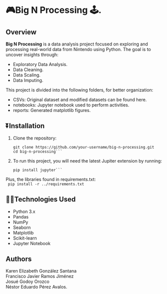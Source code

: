 # 🎮️Big N Processing 🕹️.
## Overview
**Big N Processing** is a data analysis project focused on exploring and processing real-world data from Nintendo using Python. The goal is to uncover insights through:

- Exploratory Data Analysis.
- Data Cleaning.
- Data Scaling.
- Data Imputing.

This project is divided into the following folders, for better organization:
- CSVs: Original dataset and modified datasets can be found here.
- notebooks: Jupyter notebook used to perform activities.
- reports: Generated matplotlib figures.


## ⏬Installation

1. Clone the repository:<br>
   ```
   git clone https://github.com/your-username/big-n-processing.git
   cd big-n-processing```

2. To run this project, you will need the latest Jupiter extension by running:<br>
    ```
    pip install jupyter```

Plus, the libraries found in requirements.txt:<br>
    ```
    pip install -r ../requirements.txt```

## 👨‍💻Technologies Used

- Python 3.x
- Pandas
- NumPy
- Seaborn
- Matplotlib
- Scikit-learn
- Jupyter Notebook

## Authors
Karen Elizabeth González Santana<br>
Francisco Javier Ramos Jiménez<br>
Josué Godoy Orozco<br>
Néstor Eduardo Pérez Avalos.